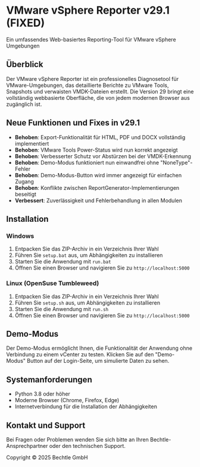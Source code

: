 # VMware vSphere Reporter v29.1 (FIXED)

Ein umfassendes Web-basiertes Reporting-Tool für VMware vSphere Umgebungen

## Überblick

Der VMware vSphere Reporter ist ein professionelles Diagnosetool für VMware-Umgebungen, das detaillierte Berichte zu VMware Tools, Snapshots und verwaisten VMDK-Dateien erstellt. Die Version 29 bringt eine vollständig webbasierte Oberfläche, die von jedem modernen Browser aus zugänglich ist.

## Neue Funktionen und Fixes in v29.1

- **Behoben**: Export-Funktionalität für HTML, PDF und DOCX vollständig implementiert
- **Behoben**: VMware Tools Power-Status wird nun korrekt angezeigt 
- **Behoben**: Verbesserter Schutz vor Abstürzen bei der VMDK-Erkennung
- **Behoben**: Demo-Modus funktioniert nun einwandfrei ohne "NoneType"-Fehler
- **Behoben**: Demo-Modus-Button wird immer angezeigt für einfachen Zugang
- **Behoben**: Konflikte zwischen ReportGenerator-Implementierungen beseitigt
- **Verbessert**: Zuverlässigkeit und Fehlerbehandlung in allen Modulen

## Installation

### Windows
1. Entpacken Sie das ZIP-Archiv in ein Verzeichnis Ihrer Wahl
2. Führen Sie `setup.bat` aus, um Abhängigkeiten zu installieren
3. Starten Sie die Anwendung mit `run.bat`
4. Öffnen Sie einen Browser und navigieren Sie zu `http://localhost:5000`

### Linux (OpenSuse Tumbleweed)
1. Entpacken Sie das ZIP-Archiv in ein Verzeichnis Ihrer Wahl
2. Führen Sie `setup.sh` aus, um Abhängigkeiten zu installieren
3. Starten Sie die Anwendung mit `run.sh`
4. Öffnen Sie einen Browser und navigieren Sie zu `http://localhost:5000`

## Demo-Modus

Der Demo-Modus ermöglicht Ihnen, die Funktionalität der Anwendung ohne Verbindung zu einem vCenter zu testen. Klicken Sie auf den "Demo-Modus" Button auf der Login-Seite, um simulierte Daten zu sehen.

## Systemanforderungen

- Python 3.8 oder höher
- Moderne Browser (Chrome, Firefox, Edge)
- Internetverbindung für die Installation der Abhängigkeiten

## Kontakt und Support

Bei Fragen oder Problemen wenden Sie sich bitte an Ihren Bechtle-Ansprechpartner oder den technischen Support.

Copyright © 2025 Bechtle GmbH
